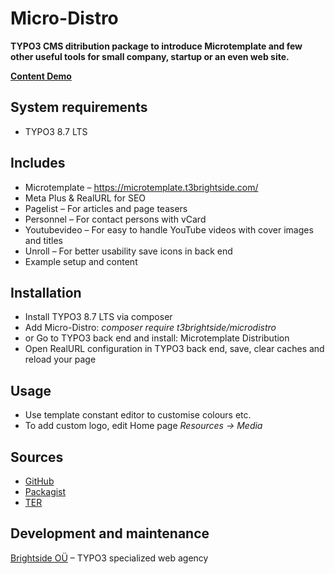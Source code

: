 # Micro-Distro

**TYPO3 CMS ditribution package to introduce Microtemplate and few other useful tools for small company, startup or an even web site.**

[**Content Demo**](https://extensions.typo3.org/extension/microdistro/)

## System requirements

- TYPO3 8.7 LTS

## Includes

- Microtemplate – https://microtemplate.t3brightside.com/
- Meta Plus & RealURL for SEO
- Pagelist – For articles and page teasers
- Personnel – For contact persons with vCard
- Youtubevideo – For easy to handle YouTube videos with cover images and titles
- Unroll – For better usability save icons in back end
- Example setup and content

## Installation

 - Install TYPO3 8.7 LTS via composer
 - Add Micro-Distro: _composer require t3brightside/microdistro_
 - or Go to TYPO3 back end and install: Microtemplate Distribution
 - Open RealURL configuration in TYPO3 back end, save, clear caches and reload your page

## Usage

- Use template constant editor to customise colours etc.
- To add custom logo, edit Home page _Resources -> Media_

## Sources

-  [GitHub](https://github.com/t3brightside/microdistro)
-  [Packagist](https://packagist.org/packages/t3brightside/microdistro)
-  [TER](https://extensions.typo3.org/extension/microdistro/)

Development and maintenance
---------------------------

[Brightside OÜ][ab26eed2] – TYPO3 specialized web agency

  [ab26eed2]: https://t3brightside.com/ "TYPO3 specialized web agency"
